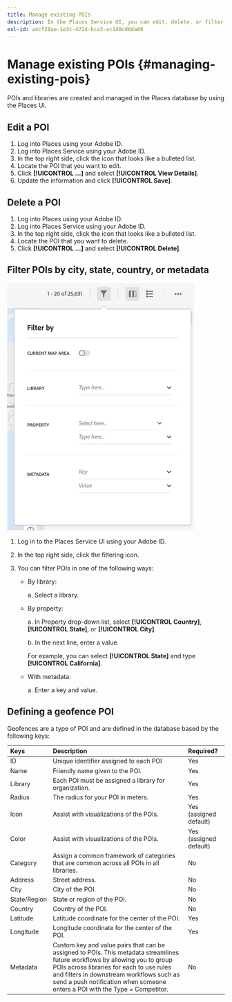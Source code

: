 ```yaml
---
title: Manage existing POIs
description: In the Places Service UI, you can edit, delete, or filter existing POIs.
exl-id: a4cf28ae-1e3c-4724-bca3-ac1d0cd6da09
---
```

# Manage existing POIs {#managing-existing-pois}

POIs and libraries are created and managed in the Places database by using the Places UI.

## Edit a POI

1. Log into Places using your Adobe ID.
1. Log into Places Service using your Adobe ID.
1. In the top right side, click the icon that looks like a bulleted list.
1. Locate the POI that you want to edit.
1. Click **[!UICONTROL ...]** and select **[!UICONTROL View Details]**.
1. Update the information and click **[!UICONTROL Save]**.

## Delete a POI

1. Log into Places using your Adobe ID.
1. Log into Places Service using your Adobe ID.
1. In the top right side, click the icon that looks like a bulleted list.
1. Locate the POI that you want to delete.
1. Click **[!UICONTROL ...]** and select **[!UICONTROL Delete]**.

## Filter POIs by city, state, country, or metadata

![filter a POI](/help/assets/filter_poi.png)

1. Log in to the Places Service UI using your Adobe ID.
1. In the top right side, click the filtering icon.
1. You can filter POIs in one of the following ways: 

   * By library:

      a. Select a library.

   * By property:

      a. In Property drop-down list, select **[!UICONTROL Country]**, **[!UICONTROL State]**, or **[!UICONTROL City]**.

      b. In the next line, enter a value. 

        For example, you can select **[!UICONTROL State]** and type **[!UICONTROL California]**.

   * With metadata:

      a. Enter a key and value.

## Defining a geofence POI

Geofences are a type of POI and are defined in the database based by the following keys:

| Keys | Description | Required? |
| :--- | :--- | :--- |
| ID | Unique identifier assigned to each POI | Yes |
| Name | Friendly name given to the POI. | Yes |
| Library | Each POI must be assigned a library for organization. | Yes |
| Radius | The radius for your POI in meters. | Yes|
| Icon | Assist with visualizations of the POIs. | Yes (assigned default) |
| Color | Assist with visualizations of the POIs. | Yes (assigned default) |
| Category | Assign a common framework of categories that are common across all POIs in all libraries. | No |
| Address | Street address. | No |
| City | City of the POI. | No |
| State/Region | State or region of the POI. | No |
| Country | Country of the POI. | No |
| Latitude | Latitude coordinate for the center of the POI. | Yes |
| Longitude | Longitude coordinate for the center of the POI. | Yes |
| Metadata | Custom key and value pairs that can be assigned to POIs. This metadata streamlines future workflows by allowing you to group POIs across libraries for each to use rules and filters in downstream workflows such as send a push notification when someone enters a POI with the Type = Competitor. | No |
